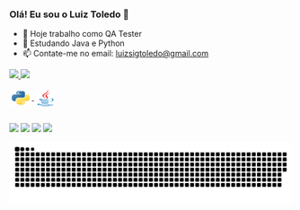 ### Olá! Eu sou o Luiz Toledo 👋

- 🔭 Hoje trabalho como QA Tester
- 🌱 Estudando Java e Python
- 📫 Contate-me no email: luizsigtoledo@gmail.com

<div>
  <a href="https://github.com/SigToledo">
  <img height="165em" src="https://github-readme-stats.vercel.app/api?username=SigToledo&show_icons=true&theme=dark&include_all_commits=true&count_private=true"/>
  <img height="165em" src="https://github-readme-stats.vercel.app/api/top-langs/?username=SigToledo&layout=compact&langs_count=7&theme=dark"/>
</div>
 <div style="display: inline_block"><br>
  <img align="center" alt="Luiz-Python" height="30" width="40" src="https://raw.githubusercontent.com/devicons/devicon/master/icons/python/python-original.svg">
  <img align="center" alt="Luiz-Java" height="30" width="40" src="https://raw.githubusercontent.com/devicons/devicon/master/icons/java/java-original.svg">
</div>
  
##
  
<div> 
  <a href="https://instagram.com/luiz_toledo99" target="_blank"><img src="https://img.shields.io/badge/-Instagram-%23E4405F?style=for-the-badge&logo=instagram&logoColor=white" target="_blank"></a>
 	<a href="https://www.twitch.tv/Siduuss" target="_blank"><img src="https://img.shields.io/badge/Twitch-9146FF?style=for-the-badge&logo=twitch&logoColor=white" target="_blank"></a>
  <a href = "mailto:luizsigtoledo@gmail.com"><img src="https://img.shields.io/badge/-Gmail-%23333?style=for-the-badge&logo=gmail&logoColor=white" target="_blank"></a>
  <a href="https://www.linkedin.com/in/luiz-augusto-signorelli-toledo/" target="_blank"><img src="https://img.shields.io/badge/-LinkedIn-%230077B5?style=for-the-badge&logo=linkedin&logoColor=white" target="_blank"></a> 
 
  ![Snake animation](https://github.com/SigToledo/SigToledo/blob/output/github-contribution-grid-snake.svg)
 
</div>  
